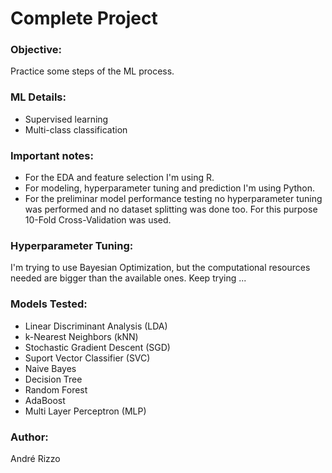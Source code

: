 # Complete Project

### Objective:
Practice some steps of the ML process.

### ML Details:
- Supervised learning
- Multi-class classification

### Important notes:
- For the EDA and feature selection I'm using R.
- For modeling, hyperparameter tuning and prediction I'm using Python.
- For the preliminar model performance testing no hyperparameter tuning was performed and no dataset splitting was done too. For this purpose 10-Fold Cross-Validation was used.

### Hyperparameter Tuning:
I'm trying to use Bayesian Optimization, but the computational resources needed are bigger than the available ones. Keep trying ...

### Models Tested:
- Linear Discriminant Analysis (LDA)
- k-Nearest Neighbors (kNN)
- Stochastic Gradient Descent (SGD)
- Suport Vector Classifier (SVC)
- Naive Bayes
- Decision Tree
- Random Forest
- AdaBoost
- Multi Layer Perceptron (MLP)

### Author:
André Rizzo
